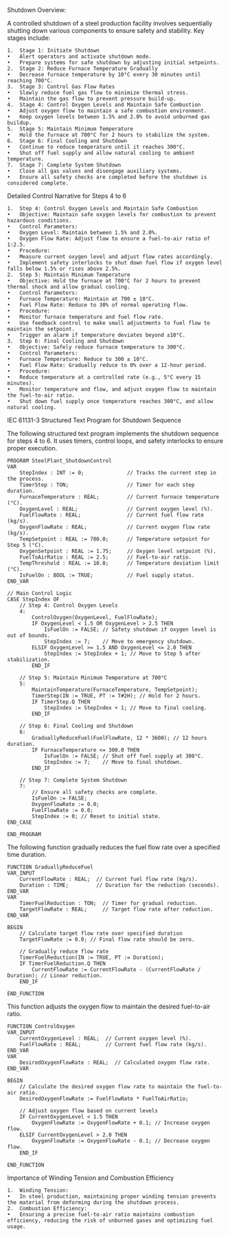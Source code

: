 Shutdown Overview:

A controlled shutdown of a steel production facility involves sequentially shutting down various components to ensure safety and stability. Key stages include:

	1.	Stage 1: Initiate Shutdown
	•	Alert operators and activate shutdown mode.
	•	Prepare systems for safe shutdown by adjusting initial setpoints.
	2.	Stage 2: Reduce Furnace Temperature Gradually
	•	Decrease furnace temperature by 10°C every 30 minutes until reaching 700°C.
	3.	Stage 3: Control Gas Flow Rates
	•	Slowly reduce fuel gas flow to minimize thermal stress.
	•	Maintain the gas flow to prevent pressure build-up.
	4.	Stage 4: Control Oxygen Levels and Maintain Safe Combustion
	•	Adjust oxygen flow to maintain a safe combustion environment.
	•	Keep oxygen levels between 1.5% and 2.0% to avoid unburned gas buildup.
	5.	Stage 5: Maintain Minimum Temperature
	•	Hold the furnace at 700°C for 2 hours to stabilize the system.
	6.	Stage 6: Final Cooling and Shutdown
	•	Continue to reduce temperature until it reaches 300°C.
	•	Shut off fuel supply and allow natural cooling to ambient temperature.
	7.	Stage 7: Complete System Shutdown
	•	Close all gas valves and disengage auxiliary systems.
	•	Ensure all safety checks are completed before the shutdown is considered complete.

Detailed Control Narrative for Steps 4 to 6

	1.	Step 4: Control Oxygen Levels and Maintain Safe Combustion
	•	Objective: Maintain safe oxygen levels for combustion to prevent hazardous conditions.
	•	Control Parameters:
	•	Oxygen Level: Maintain between 1.5% and 2.0%.
	•	Oxygen Flow Rate: Adjust flow to ensure a fuel-to-air ratio of 1:2.5.
	•	Procedure:
	•	Measure current oxygen level and adjust flow rates accordingly.
	•	Implement safety interlocks to shut down fuel flow if oxygen level falls below 1.5% or rises above 2.5%.
	2.	Step 5: Maintain Minimum Temperature
	•	Objective: Hold the furnace at 700°C for 2 hours to prevent thermal shock and allow gradual cooling.
	•	Control Parameters:
	•	Furnace Temperature: Maintain at 700 ± 10°C.
	•	Fuel Flow Rate: Reduce to 30% of normal operating flow.
	•	Procedure:
	•	Monitor furnace temperature and fuel flow rate.
	•	Use feedback control to make small adjustments to fuel flow to maintain the setpoint.
	•	Trigger an alarm if temperature deviates beyond ±10°C.
	3.	Step 6: Final Cooling and Shutdown
	•	Objective: Safely reduce furnace temperature to 300°C.
	•	Control Parameters:
	•	Furnace Temperature: Reduce to 300 ± 10°C.
	•	Fuel Flow Rate: Gradually reduce to 0% over a 12-hour period.
	•	Procedure:
	•	Reduce temperature at a controlled rate (e.g., 5°C every 15 minutes).
	•	Monitor temperature and flow, and adjust oxygen flow to maintain the fuel-to-air ratio.
	•	Shut down fuel supply once temperature reaches 300°C, and allow natural cooling.

IEC 61131-3 Structured Text Program for Shutdown Sequence

The following structured text program implements the shutdown sequence for steps 4 to 6. It uses timers, control loops, and safety interlocks to ensure proper execution.
```
PROGRAM SteelPlant_ShutdownControl
VAR
    StepIndex : INT := 0;              // Tracks the current step in the process.
    TimerStep : TON;                   // Timer for each step duration.
    FurnaceTemperature : REAL;         // Current furnace temperature (°C).
    OxygenLevel : REAL;                // Current oxygen level (%).
    FuelFlowRate : REAL;               // Current fuel flow rate (kg/s).
    OxygenFlowRate : REAL;             // Current oxygen flow rate (kg/s).
    TempSetpoint : REAL := 700.0;      // Temperature setpoint for Step 5 (°C).
    OxygenSetpoint : REAL := 1.75;     // Oxygen level setpoint (%).
    FuelToAirRatio : REAL := 2.5;      // Fuel-to-air ratio.
    TempThreshold : REAL := 10.0;      // Temperature deviation limit (°C).
    IsFuelOn : BOOL := TRUE;           // Fuel supply status.
END_VAR

// Main Control Logic
CASE StepIndex OF
    // Step 4: Control Oxygen Levels
    4:
        ControlOxygen(OxygenLevel, FuelFlowRate);
        IF OxygenLevel < 1.5 OR OxygenLevel > 2.5 THEN
            IsFuelOn := FALSE; // Safety shutdown if oxygen level is out of bounds.
            StepIndex := 7;    // Move to emergency shutdown.
        ELSIF OxygenLevel >= 1.5 AND OxygenLevel <= 2.0 THEN
            StepIndex := StepIndex + 1; // Move to Step 5 after stabilization.
        END_IF

    // Step 5: Maintain Minimum Temperature at 700°C
    5:
        MaintainTemperature(FurnaceTemperature, TempSetpoint);
        TimerStep(IN := TRUE, PT := T#2H); // Hold for 2 hours.
        IF TimerStep.Q THEN
            StepIndex := StepIndex + 1; // Move to final cooling.
        END_IF

    // Step 6: Final Cooling and Shutdown
    6:
        GraduallyReduceFuel(FuelFlowRate, 12 * 3600); // 12 hours duration.
        IF FurnaceTemperature <= 300.0 THEN
            IsFuelOn := FALSE; // Shut off fuel supply at 300°C.
            StepIndex := 7;    // Move to final shutdown.
        END_IF

    // Step 7: Complete System Shutdown
    7:
        // Ensure all safety checks are complete.
        IsFuelOn := FALSE;
        OxygenFlowRate := 0.0;
        FuelFlowRate := 0.0;
        StepIndex := 0; // Reset to initial state.
END_CASE

END_PROGRAM
```
The following function gradually reduces the fuel flow rate over a specified time duration.
```
FUNCTION GraduallyReduceFuel
VAR_INPUT
    CurrentFlowRate : REAL;  // Current fuel flow rate (kg/s).
    Duration : TIME;         // Duration for the reduction (seconds).
END_VAR
VAR
    TimerFuelReduction : TON;  // Timer for gradual reduction.
    TargetFlowRate : REAL;     // Target flow rate after reduction.
END_VAR

BEGIN
    // Calculate target flow rate over specified duration
    TargetFlowRate := 0.0; // Final flow rate should be zero.

    // Gradually reduce flow rate
    TimerFuelReduction(IN := TRUE, PT := Duration);
    IF TimerFuelReduction.Q THEN
        CurrentFlowRate := CurrentFlowRate - (CurrentFlowRate / Duration); // Linear reduction.
    END_IF

END_FUNCTION
```
This function adjusts the oxygen flow to maintain the desired fuel-to-air ratio.
```
FUNCTION ControlOxygen
VAR_INPUT
    CurrentOxygenLevel : REAL;  // Current oxygen level (%).
    FuelFlowRate : REAL;        // Current fuel flow rate (kg/s).
END_VAR
VAR
    DesiredOxygenFlowRate : REAL;  // Calculated oxygen flow rate.
END_VAR

BEGIN
    // Calculate the desired oxygen flow rate to maintain the fuel-to-air ratio.
    DesiredOxygenFlowRate := FuelFlowRate * FuelToAirRatio;

    // Adjust oxygen flow based on current levels
    IF CurrentOxygenLevel < 1.5 THEN
        OxygenFlowRate := OxygenFlowRate + 0.1; // Increase oxygen flow.
    ELSIF CurrentOxygenLevel > 2.0 THEN
        OxygenFlowRate := OxygenFlowRate - 0.1; // Decrease oxygen flow.
    END_IF

END_FUNCTION
```
Importance of Winding Tension and Combustion Efficiency

	1.	Winding Tension:
	•	In steel production, maintaining proper winding tension prevents the material from deforming during the shutdown process.
	2.	Combustion Efficiency:
	•	Ensuring a precise fuel-to-air ratio maintains combustion efficiency, reducing the risk of unburned gases and optimizing fuel usage.
